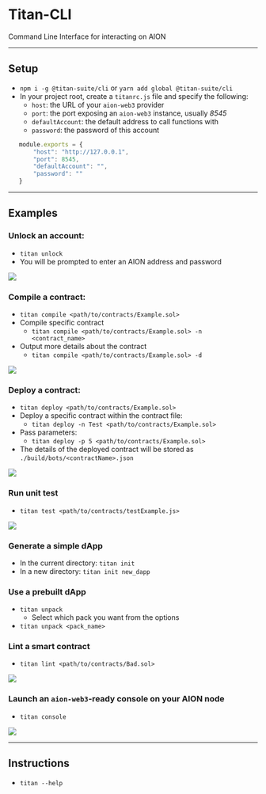 # Titan-CLI

Command Line Interface for interacting on AION 

---

## Setup

- `npm i -g @titan-suite/cli` or `yarn add global @titan-suite/cli`
- In your project root, create a `titanrc.js` file and specify the following:
    - `host`: the URL of your `aion-web3` provider
    - `port`: the port exposing an `aion-web3` instance, usually *8545*
    - `defaultAccount`: the default address to call functions with
    - `password`: the password of this account
```javascript
   module.exports = {
       "host": "http://127.0.0.1",
       "port": 8545,
       "defaultAccount": "",
       "password": ""
   }
```
---

## Examples


### Unlock an account:

- `titan unlock`
- You will be prompted to enter an AION address and password

![](https://s33.postimg.cc/8nt4t641b/unlock.png)

### Compile a contract:

- `titan compile <path/to/contracts/Example.sol>`
- Compile specific contract 
    - `titan compile <path/to/contracts/Example.sol> -n <contract_name>`
- Output more details about the contract
    - `titan compile <path/to/contracts/Example.sol> -d`

![](https://s33.postimg.cc/41x0ksvcv/compile.png)

### Deploy a contract:

- `titan deploy <path/to/contracts/Example.sol>`
- Deploy a specific contract within the contract file:
    - `titan deploy -n Test <path/to/contracts/Example.sol>`
- Pass parameters:
    - `titan deploy -p 5 <path/to/contracts/Example.sol>`
- The details of the deployed contract will be stored as `./build/bots/<contractName>.json`

![](https://s33.postimg.cc/bhwa6lqrz/deploy.png)

### Run unit test

- `titan test <path/to/contracts/testExample.js>`

![](https://s33.postimg.cc/m4q3c16n3/test.png)

### Generate a simple dApp 

- In the current directory: `titan init`
- In a new directory: `titan init new_dapp`

### Use a prebuilt dApp

- `titan unpack`
    - Select which pack you want from the options
- `titan unpack <pack_name>`

### Lint a smart contract

- `titan lint <path/to/contracts/Bad.sol>`

![](https://s33.postimg.cc/8b1qn0173/lint.png)

### Launch an `aion-web3`-ready console on your AION node

- `titan console`

![](https://s33.postimg.cc/dz81dvxtr/console.png)

---

## Instructions

- `titan --help`
